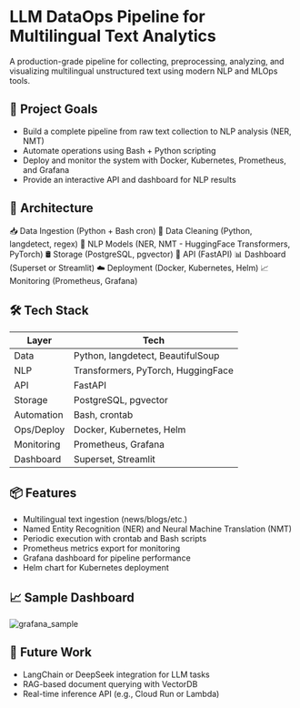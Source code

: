 # LLM DataOps Pipeline for Multilingual Text Analytics

A production-grade pipeline for collecting, preprocessing, analyzing, and visualizing multilingual unstructured text using modern NLP and MLOps tools.

## 🚀 Project Goals
- Build a complete pipeline from raw text collection to NLP analysis (NER, NMT)
- Automate operations using Bash + Python scripting
- Deploy and monitor the system with Docker, Kubernetes, Prometheus, and Grafana
- Provide an interactive API and dashboard for NLP results

## 🧱 Architecture

📥 Data Ingestion (Python + Bash cron) 
🧹 Data Cleaning (Python, langdetect, regex) 
🧠 NLP Models (NER, NMT - HuggingFace Transformers, PyTorch) 
🛢️ Storage (PostgreSQL, pgvector) 
📡 API (FastAPI) 
📊 Dashboard (Superset or Streamlit) 
☁️ Deployment (Docker, Kubernetes, Helm) 
📈 Monitoring (Prometheus, Grafana)


## 🛠️ Tech Stack

| Layer       | Tech                                |
|-------------|--------------------------------------|
| Data        | Python, langdetect, BeautifulSoup    |
| NLP         | Transformers, PyTorch, HuggingFace   |
| API         | FastAPI                              |
| Storage     | PostgreSQL, pgvector                 |
| Automation  | Bash, crontab                        |
| Ops/Deploy  | Docker, Kubernetes, Helm             |
| Monitoring  | Prometheus, Grafana                  |
| Dashboard   | Superset, Streamlit                  |

## 📦 Features
- Multilingual text ingestion (news/blogs/etc.)
- Named Entity Recognition (NER) and Neural Machine Translation (NMT)
- Periodic execution with crontab and Bash scripts
- Prometheus metrics export for monitoring
- Grafana dashboard for pipeline performance
- Helm chart for Kubernetes deployment

## 📈 Sample Dashboard
![grafana_sample](./screenshots/grafana_metrics.png)

## 📑 Future Work
- LangChain or DeepSeek integration for LLM tasks
- RAG-based document querying with VectorDB
- Real-time inference API (e.g., Cloud Run or Lambda)

